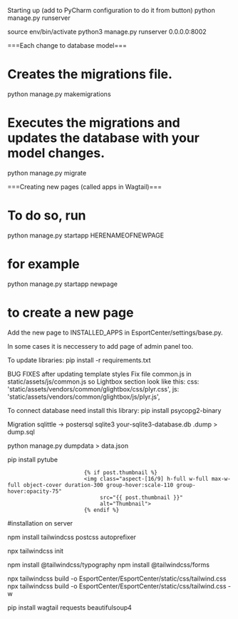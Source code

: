 Starting up (add to PyCharm configuration to do it from button)
python manage.py runserver

source env/bin/activate
python3 manage.py runserver 0.0.0.0:8002

===Each change to database model===

# Creates the migrations file.
python manage.py makemigrations
# Executes the migrations and updates the database with your model changes.
python manage.py migrate


===Creating new pages (called apps in Wagtail)===

# To do so, run 
python manage.py startapp HERENAMEOFNEWPAGE
# for example
python manage.py startapp newpage
# to create a new page

Add the new page to INSTALLED_APPS in EsportCenter/settings/base.py.

In some cases it is neccessery to add page of admin panel too.

To update libraries:
pip install -r requirements.txt     


BUG FIXES after updating template styles
Fix file common.js in static/assets/js/common.js so Lightbox section look like this:
    css: 'static/assets/vendors/common/glightbox/css/plyr.css',
    js: 'static/assets/vendors/common/glightbox/js/plyr.js',


To connect database need install this library:
pip install psycopg2-binary

Migration sqlittle -> postersql
sqlite3 your-sqlite3-database.db .dump > dump.sql

python manage.py dumpdata > data.json

pip install pytube


                            {% if post.thumbnail %}
                            <img class="aspect-[16/9] h-full w-full max-w-full object-cover duration-300 group-hover:scale-110 group-hover:opacity-75"
                                 src="{{ post.thumbnail }}"
                                 alt="Thumbnail">
                            {% endif %}

#installation on server



npm install tailwindcss postcss autoprefixer

npx tailwindcss init

npm install @tailwindcss/typography
npm install @tailwindcss/forms

npx tailwindcss build -o EsportCenter/EsportCenter/static/css/tailwind.css
npx tailwindcss build -o EsportCenter/EsportCenter/static/css/tailwind.css -w


pip install wagtail requests beautifulsoup4